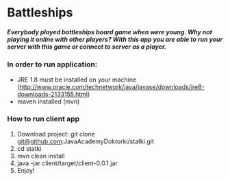 # Battleships
##### Everybody played battleships board game when were young. Why not playing it online with other players? With this app you are able to run your server with this game or connect to server as a player.


### In order to run application:
* JRE 1.8 must be installed on your machine (http://www.oracle.com/technetwork/java/javase/downloads/jre8-downloads-2133155.html)
* maven installed (mvn)

### How to run client app 
1. Download project: git clone git@github.com:JavaAcademyDoktorki/statki.git
2. cd statki
3. mvn clean install
4. java -jar client/target/client-0.0.1.jar
3. Enjoy!